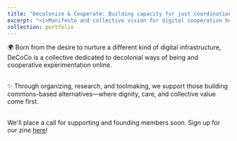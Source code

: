 ```yaml
---
title: "Decolonize & Cooperate: Building capacity for just coordination 🌱"
excerpt: "<i>Manifesto and collective vision for digital cooperation beyond capitalism</i><br/><img src='/images/coconut.png'>"
collection: portfolio
---
```


🌍 Born from the desire to nurture a different kind of digital infrastructure, DeCoCo is a collective dedicated to decolonial ways of being and cooperative experimentation online.

<br/> ✨ Through organizing, research, and toolmaking, we support those building commons-based alternatives—where dignity, care, and collective value come first.

<br/> We'll place a call for supporting and founding members soon. Sign up for our zine [here](https://decoco.online/)!
